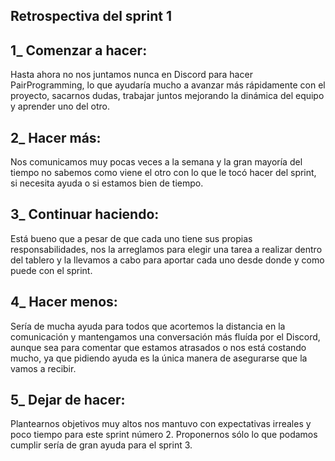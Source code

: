 ## Retrospectiva del sprint 1

## 1_ Comenzar a hacer:

Hasta ahora no nos juntamos nunca en Discord para hacer PairProgramming, lo que ayudaría mucho a avanzar más rápidamente con el proyecto, sacarnos dudas, trabajar juntos mejorando la dinámica del equipo y aprender uno del otro.

## 2_ Hacer más: 

Nos comunicamos muy pocas veces a la semana y la gran mayoría del tiempo no sabemos como viene el otro con lo que le tocó hacer del sprint, si necesita ayuda o si estamos bien de tiempo.

## 3_ Continuar haciendo:

Está bueno que a pesar de que cada uno tiene sus propias responsabilidades, nos la arreglamos para elegir una tarea a realizar dentro del tablero y la llevamos a cabo para aportar cada uno desde donde y como puede con el sprint.

## 4_ Hacer menos:

Sería de mucha ayuda para todos que acortemos la distancia en la comunicación y mantengamos una conversación más fluída por el Discord, aunque sea para comentar que estamos atrasados o nos está costando mucho, ya que pidiendo ayuda es la única manera de asegurarse que la vamos a recibir.

## 5_ Dejar de hacer:

Plantearnos objetivos muy altos nos mantuvo con expectativas irreales y poco tiempo para este sprint número 2. Proponernos sólo lo que podamos cumplir sería de gran ayuda para el sprint 3.
